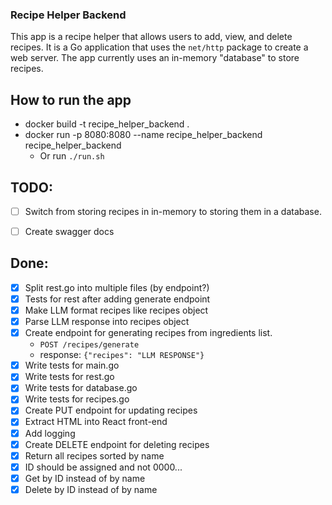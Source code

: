 ### Recipe Helper Backend

This app is a recipe helper that allows users to add, view, and delete recipes. It is a Go application that uses the `net/http` package to create a web server. The app currently uses an in-memory "database" to store recipes.

## How to run the app

* docker build -t recipe_helper_backend .
* docker run -p 8080:8080 --name recipe_helper_backend recipe_helper_backend
  * Or run `./run.sh`

## TODO:

- [ ] Switch from storing recipes in in-memory to storing them in a database.

- [ ] Create swagger docs

## Done:
- [x] Split rest.go into multiple files (by endpoint?)
- [x] Tests for rest after adding generate endpoint
- [x] Make LLM format recipes like recipes object
- [x] Parse LLM response into recipes object
- [x] Create endpoint for generating recipes from ingredients list.
  - `POST /recipes/generate`
  - response: `{"recipes": "LLM RESPONSE"}`
- [x] Write tests for main.go
- [x] Write tests for rest.go
- [x] Write tests for database.go
- [x] Write tests for recipes.go
- [x] Create PUT endpoint for updating recipes
- [x] Extract HTML into React front-end
- [x] Add logging
- [x] Create DELETE endpoint for deleting recipes
- [x] Return all recipes sorted by name
- [x] ID should be assigned and not 0000...
- [x] Get by ID instead of by name
- [x] Delete by ID instead of by name
